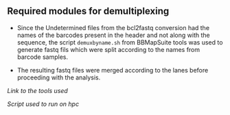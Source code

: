 ## Required modules for demultiplexing

* Since the Undetermined files from the bcl2fastq conversion had the names of the barcodes present in the header
and not along with the sequence, the script `demuxbyname.sh` from BBMapSuite tools was used to generate fastq fils
which were split according to the names from barcode samples.

* The resulting fastq files were merged according to the lanes before proceeding with the analysis.

*Link to the tools used*

*Script used to run on hpc*
